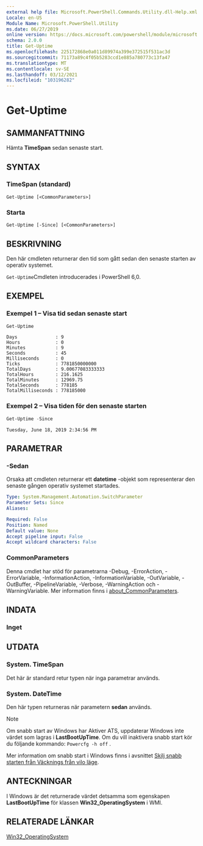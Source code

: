```yaml
---
external help file: Microsoft.PowerShell.Commands.Utility.dll-Help.xml
Locale: en-US
Module Name: Microsoft.PowerShell.Utility
ms.date: 06/27/2019
online version: https://docs.microsoft.com/powershell/module/microsoft.powershell.utility/get-uptime?view=powershell-7.1&WT.mc_id=ps-gethelp
schema: 2.0.0
title: Get-Uptime
ms.openlocfilehash: 225172868e0a011d89974a399e372515f531ac3d
ms.sourcegitcommit: 71173a89c4f05b5283ccd1e885a780773c13fa47
ms.translationtype: MT
ms.contentlocale: sv-SE
ms.lasthandoff: 03/12/2021
ms.locfileid: "103196282"
---
```

# Get-Uptime

## SAMMANFATTNING
Hämta **TimeSpan** sedan senaste start.

## SYNTAX

### TimeSpan (standard)

```
Get-Uptime [<CommonParameters>]
```

### Starta

```
Get-Uptime [-Since] [<CommonParameters>]
```

## BESKRIVNING

Den här cmdleten returnerar den tid som gått sedan den senaste starten av operativ systemet.

`Get-Uptime`Cmdleten introducerades i PowerShell 6,0.

## EXEMPEL

### Exempel 1 – Visa tid sedan senaste start

```powershell
Get-Uptime
```

```Output
Days              : 9
Hours             : 0
Minutes           : 9
Seconds           : 45
Milliseconds      : 0
Ticks             : 7781850000000
TotalDays         : 9.00677083333333
TotalHours        : 216.1625
TotalMinutes      : 12969.75
TotalSeconds      : 778185
TotalMilliseconds : 778185000
```

### Exempel 2 – Visa tiden för den senaste starten

```powershell
Get-Uptime -Since
```

```Output
Tuesday, June 18, 2019 2:34:56 PM
```

## PARAMETRAR

### -Sedan

Orsaka att cmdleten returnerar ett **datetime** -objekt som representerar den senaste gången operativ systemet startades.

```yaml
Type: System.Management.Automation.SwitchParameter
Parameter Sets: Since
Aliases:

Required: False
Position: Named
Default value: None
Accept pipeline input: False
Accept wildcard characters: False
```

### CommonParameters

Denna cmdlet har stöd för parametrarna -Debug, -ErrorAction, -ErrorVariable, -InformationAction, -InformationVariable, -OutVariable, -OutBuffer, -PipelineVariable, -Verbose, -WarningAction och -WarningVariable. Mer information finns i [about_CommonParameters](https://go.microsoft.com/fwlink/?LinkID=113216).

## INDATA

### Inget

## UTDATA

### System. TimeSpan

Det här är standard retur typen när inga parametrar används.

### System. DateTime

Den här typen returneras när parametern **sedan** används.

> [!NOTE]
> Om snabb start av Windows har Aktiver ATS, uppdaterar Windows inte värdet som lagras i **LastBootUpTime**. Om du vill inaktivera snabb start kör du följande kommando: `Powercfg -h off` .
>
> Mer information om snabb start i Windows finns i avsnittet [Skilj snabb starten från Väcknings från vilo läge](/windows-hardware/drivers/kernel/distinguishing-fast-startup-from-wake-from-hibernation).

## ANTECKNINGAR

I Windows är det returnerade värdet detsamma som egenskapen **LastBootUpTime** för klassen **Win32_OperatingSystem** i WMI.

## RELATERADE LÄNKAR

[Win32_OperatingSystem](/windows/win32/cimwin32prov/win32-operatingsystem#properties)

